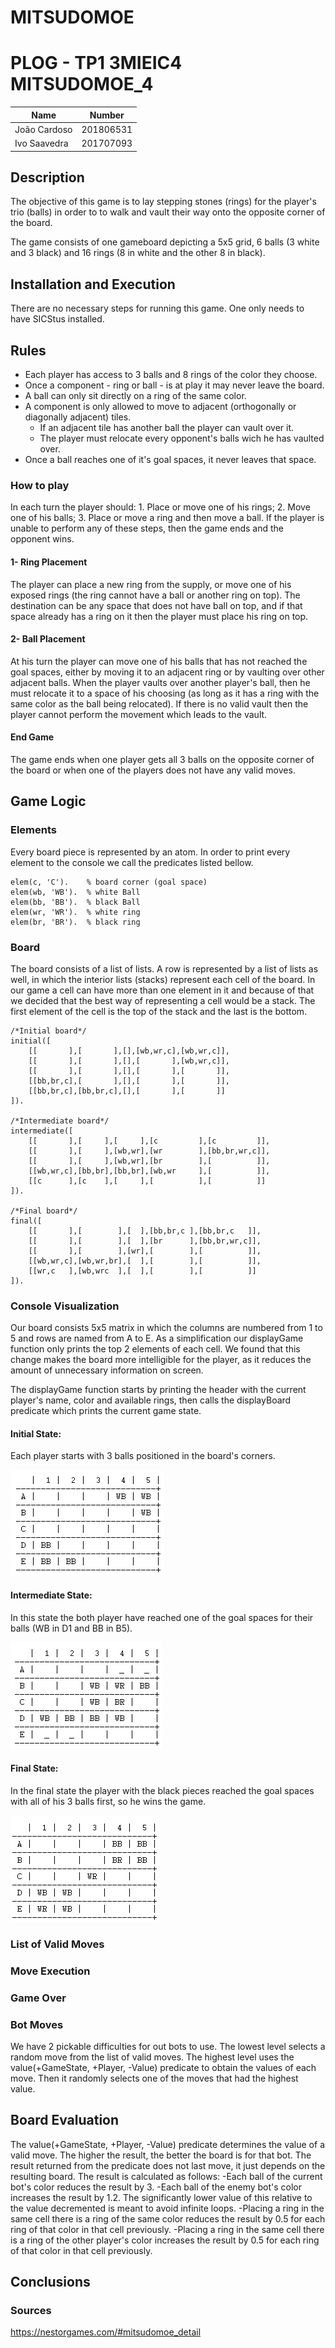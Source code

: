 # **MITSUDOMOE**
# **PLOG - TP1 3MIEIC4 MITSUDOMOE_4**

| Name             | Number    |
| ---------------- | --------- |
| João Cardoso     | 201806531 |
| Ivo Saavedra     | 201707093 |

## **Description**
The objective of this game is to lay stepping stones (rings) for the player's trio (balls) in order to 
to walk and vault their way onto the opposite corner of the board.

The game consists of one gameboard depicting a 5x5 grid, 6 balls (3 white and 3 black) and 16 rings (8 in white and the other 8 in black).

## **Installation and Execution**
There are no necessary steps for running this game. One only needs to have SICStus installed.

## **Rules**
+ Each player has access to 3 balls and 8 rings of the color they choose.
+ Once a component - ring or ball - is at play it may never leave the board.
+ A ball can only sit directly on a ring of the same color.
+ A component is only allowed to move to adjacent (orthogonally or diagonally adjacent) tiles.
    - If an adjacent tile has another ball the player can vault over it.
    - The player must relocate every opponent's balls wich he has vaulted over.
+ Once a ball reaches one of it's goal spaces, it never leaves that space.

### **How to play**
In each turn the player should:
    1. Place or move one of his rings;
    2. Move one of his balls;
    3. Place or move a ring and then move a ball.
If the player is unable to perform any of these steps, then the game ends and the opponent wins.

#### **1- Ring Placement**
The player can place a new ring from the supply, or move one of his exposed rings (the ring cannot have a ball or another ring on top).
The destination can be any space that does not have ball on top, and if that space already has a ring on it then the player must place his ring on top.

#### **2- Ball Placement**
At his turn the player can move one of his balls that has not reached the goal spaces, either by moving it to an adjacent ring or by vaulting over 
other adjacent balls.
When the player vaults over another player's ball, then he must relocate it to a space of his choosing (as long as it has a ring with the same color as the ball being relocated). If there is no valid vault then the player cannot perform the movement which leads to the vault.

#### **End Game**
The game ends when one player gets all 3 balls on the opposite corner of the board or when one of the players does not have any valid moves.

## **Game Logic**
### **Elements**
Every board piece is represented by an atom. In order to print every element to the console we call the predicates listed bellow.
    
    elem(c, 'C').    % board corner (goal space)
    elem(wb, 'WB').  % white Ball
    elem(bb, 'BB').  % black Ball
    elem(wr, 'WR').  % white ring
    elem(br, 'BR').  % black ring

### **Board**
The board consists of a list of lists. A row is represented by a list of lists as well, in which the interior lists (stacks) represent each cell of the board. In our game a cell can have more than one element in it and because of that we decided that the best way of representing a cell would be a stack. The first element of the cell is the top of the stack and the last is the bottom.

    /*Initial board*/
    initial([
        [[       ],[       ],[],[wb,wr,c],[wb,wr,c]],
        [[       ],[       ],[],[       ],[wb,wr,c]],
        [[       ],[       ],[],[       ],[       ]],
        [[bb,br,c],[       ],[],[       ],[       ]],
        [[bb,br,c],[bb,br,c],[],[       ],[       ]]
    ]).

    /*Intermediate board*/
    intermediate([
        [[       ],[     ],[     ],[c         ],[c         ]],
        [[       ],[     ],[wb,wr],[wr        ],[bb,br,wr,c]],
        [[       ],[     ],[wb,wr],[br        ],[          ]],
        [[wb,wr,c],[bb,br],[bb,br],[wb,wr     ],[          ]],
        [[c      ],[c    ],[     ],[          ],[          ]]
    ]).

    /*Final board*/
    final([
        [[       ],[        ],[  ],[bb,br,c ],[bb,br,c   ]],
        [[       ],[        ],[  ],[br      ],[bb,br,wr,c]],
        [[       ],[        ],[wr],[        ],[          ]],
        [[wb,wr,c],[wb,wr,br],[  ],[        ],[          ]],
        [[wr,c   ],[wb,wrc  ],[  ],[        ],[          ]]
    ]).


### **Console Visualization**
Our board consists 5x5 matrix in which the columns are numbered from 1 to 5 and rows are named from A to E.
As a simplification our displayGame function only prints the top 2 elements of each cell. We found that this change makes the board more intelligible for the player, as it reduces the amount of unnecessary information on screen.

The displayGame function starts by printing the header with the current player's name, color and available rings, then calls the displayBoard predicate which prints the current game state.

#### **Initial State:**
Each player starts with 3 balls positioned in the board's corners.

![Initial Board State](/images/initialState.png "Initial Board State") 

#### **Intermediate State:**
In this state the both player have reached one of the goal spaces for their balls (WB in D1 and BB in B5).

![Intermediate Board State](/images/intermediateState.png "Intermediate Board State")

#### **Final State:**
In the final state the player with the black pieces reached the goal spaces with all of his 3 balls first, so he wins the game.

![Final Board State](/images/finalState.png "Final Board State") 

### **List of Valid Moves**

### **Move Execution**

### **Game Over**

### **Bot Moves**
We have 2 pickable difficulties for out bots to use.
The lowest level selects a random move from the list of valid moves.
The highest level uses the value(+GameState, +Player, -Value) predicate to obtain the values of each move. Then it randomly selects one of the moves that had the highest value.

## **Board Evaluation**
The value(+GameState, +Player, -Value) predicate determines the value of a valid move. The higher the result, the better the board is for that bot.
The result returned from the predicate does not last move, it just depends on the resulting board.
The result is calculated as follows:
	-Each ball of the current bot's color reduces the result by 3.
	-Each ball of the enemy bot's color increases the result by 1.2. The significantly lower value of this relative to the value decremented is meant to avoid infinite loops.
	-Placing a ring in the same cell there is a ring of the same color reduces the result by 0.5 for each ring of that color in that cell previously.
	-Placing a ring in the same cell there is a ring of the other player's color increases the result by 0.5 for each ring of that color in that cell previously.

## **Conclusions**



### Sources
https://nestorgames.com/#mitsudomoe_detail



